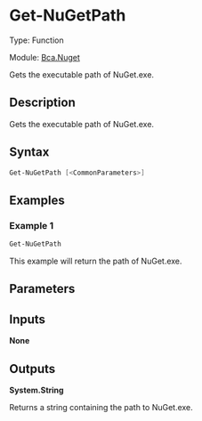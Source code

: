 # Get-NuGetPath
Type: Function

Module: [Bca.Nuget](../ReadMe.md)

Gets the executable path of NuGet.exe.
## Description
Gets the executable path of NuGet.exe.
## Syntax
```powershell
Get-NuGetPath [<CommonParameters>]
```
## Examples
### Example 1
```powershell
Get-NuGetPath
```
This example will return the path of NuGet.exe.
## Parameters
## Inputs
**None**


## Outputs
**System.String**

Returns a string containing the path to NuGet.exe.
